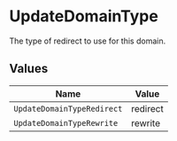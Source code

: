 # UpdateDomainType

The type of redirect to use for this domain.


## Values

| Name                       | Value                      |
| -------------------------- | -------------------------- |
| `UpdateDomainTypeRedirect` | redirect                   |
| `UpdateDomainTypeRewrite`  | rewrite                    |